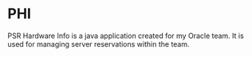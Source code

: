 # PHI
PSR Hardware Info is a java application created for my Oracle team. It is used for managing server reservations within the team.

